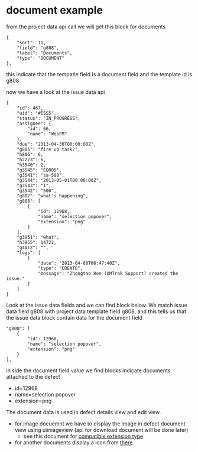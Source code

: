 document example
================

from the project data api call we will get this block for documents

    {
        "sort": 11,
        "field": "g808",
        "label": "Documents",
        "type": "DOCUMENT"
    },

this indicate that the tempatle field is a document field and the template id is g808


now we have a look at the issue data api

    {
        "id": 467,
        "uid": "#ISS5",
        "status": "IN_PROGRESS",
        "assignee": {
            "id": 66,
            "name": "WebFM"
        },
        "due": "2013-04-30T00:00:00Z",
        "g805": "fire up task?",
        "h806": 6,
        "h2273": 6,
        "h3540": 2,
        "g3545": "EQ005",
        "g3541": "sa-588",
        "g3544": "2013-05-01T00:00:00Z",
        "g3543": "1",
        "g3542": "500",
        "g807": "what's happening",
        "g808": [
            {
                "id": 12968,
                "name": "selection popover",
                "extension": "png"
            }
        ],
        "g3951": "what",
        "h3955": 14722,
        "g4012": "",
        "logs": [
            {
                "date": "2013-04-08T06:47:40Z",
                "type": "CREATE",
                "message": "Zhongtao Ren (OMTrak Support) created the issue."
            }
        ]
    }

Look at the issue data fields and we can find block below.  We match issue data field g808 with project data template.field g808,
and this tells us that the issue data block contain data for the document field

    "g808": [
        {
            "id": 12968,
            "name": "selection popover",
            "extension": "png"
        }
    ],

in side the document field value we find blocks indicate documents attached to the defect
* id=12968
* name=selection popover
* extension=png

The document data is used in defect details view and edit view.

* for image docuemnt we have to display the image in defect document view using uiimageview (api for download document will be done later)
    * see this document for [compatible extension type](http://developer.apple.com/library/ios/#documentation/UIKit/Reference/UIImage_Class/Reference/Reference.html)
* for another documents display a icon from [there](defect-details-view.md#doc-icon)


